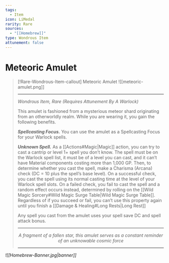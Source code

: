 ```yaml
---
tags:
  - Item
icon: LiMedal
rarity: Rare
sources:
  - "[[Homebrew]]"
type: Wondrous Item
attunement: false
---
```


# Meteoric Amulet

>[!Rare-Wondrous-Item-callout] Meteoric Amulet
>![[meteoric-amulet.png]]
> - - -
>
>*Wondrous Item, Rare (Requires Attunement By A Warlock)*
>
>This amulet is fashioned from a mysterious meteor shard originating from an otherworldly realm. While you are wearing it, you gain the following benefits.
>
>_**Spellcasting Focus.**_ You can use the amulet as a Spellcasting Focus for your Warlock spells.
>
>_**Unknown Spell.**_ As a [[Actions#Magic|Magic]] action, you can try to cast a cantrip or level 1+ spell you don’t know. The spell must be on the Warlock spell list, it must be of a level you can cast, and it can’t have Material components costing more than 1,000 GP. Then, to determine whether you cast the spell, make a Charisma (Arcana) check (DC = 10 plus the spell’s base level). On a successful check, you cast the spell using its normal casting time at the level of your Warlock spell slots. On a failed check, you fail to cast the spell and a random effect occurs instead, determined by rolling on the [[Wild Magic Sorcery#Wild Magic Surge Table|Wild Magic Surge Table]]. Regardless of if you succeed or fail, you can’t use this property again until you finish a [[Damage & Healing#Long Rests|Long Rest]]
>
>Any spell you cast from the amulet uses your spell save DC and spell attack bonus.
>
> ---
> <p style="text-align:center;"><i><p style="text-align:center;"><i>A fragment of a fallen star, this amulet serves as a constant reminder of an unknowable cosmic force</i></p>
>
> ---

![[Homebrew-Banner.jpg|banner]]
